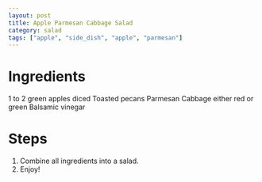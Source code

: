 ```yaml
---
layout: post
title: Apple Parmesan Cabbage Salad
category: salad
tags: ["apple", "side_dish", "apple", "parmesan"]
---
```

# Ingredients
1 to 2	green apples diced
Toasted pecans
Parmesan
Cabbage either red or green
Balsamic vinegar

# Steps

1.  Combine all ingredients into a salad.
2.  Enjoy!